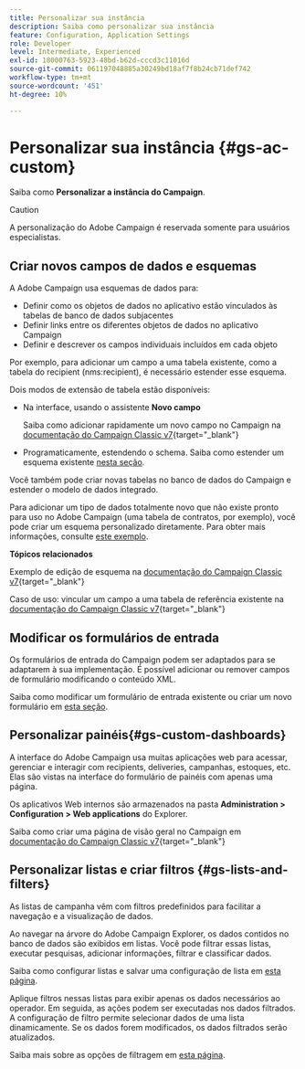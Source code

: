 ```yaml
---
title: Personalizar sua instância
description: Saiba como personalizar sua instância
feature: Configuration, Application Settings
role: Developer
level: Intermediate, Experienced
exl-id: 18000763-5923-48bd-b62d-cccd3c11016d
source-git-commit: 061197048885a30249bd18af7f8b24cb71def742
workflow-type: tm+mt
source-wordcount: '451'
ht-degree: 10%

---
```


# Personalizar sua instância {#gs-ac-custom}

Saiba como **Personalizar a instância do Campaign**.

>[!CAUTION]
>
>A personalização do Adobe Campaign é reservada somente para usuários especialistas.

## Criar novos campos de dados e esquemas

A Adobe Campaign usa esquemas de dados para:

* Definir como os objetos de dados no aplicativo estão vinculados às tabelas de banco de dados subjacentes
* Definir links entre os diferentes objetos de dados no aplicativo Campaign
* Definir e descrever os campos individuais incluídos em cada objeto

Por exemplo, para adicionar um campo a uma tabela existente, como a tabela do recipient (nms:recipient), é necessário estender esse esquema.

Dois modos de extensão de tabela estão disponíveis:

* Na interface, usando o assistente **Novo campo**

  Saiba como adicionar rapidamente um novo campo no Campaign na [documentação do Campaign Classic v7](https://experienceleague.adobe.com/docs/campaign-classic/using/configuring-campaign-classic/editing-schemas/new-field-wizard.html#configuring-campaign-classic){target="_blank"}

* Programaticamente, estendendo o schema. Saiba como estender um esquema existente [nesta seção](../dev/extend-schema.md).

Você também pode criar novas tabelas no banco de dados do Campaign e estender o modelo de dados integrado.

Para adicionar um tipo de dados totalmente novo que não existe pronto para uso no Adobe Campaign (uma tabela de contratos, por exemplo), você pode criar um esquema personalizado diretamente. Para obter mais informações, consulte [este exemplo](../dev/create-schema.md#example--creating-a-contract-table).

**Tópicos relacionados**

Exemplo de edição de esquema na [documentação do Campaign Classic v7](https://experienceleague.adobe.com/docs/campaign-classic/using/configuring-campaign-classic/editing-schemas/examples-of-schemas-edition.html#configuring-campaign-classic){target="_blank"}

Caso de uso: vincular um campo a uma tabela de referência existente na [documentação do Campaign Classic v7](https://experienceleague.adobe.com/docs/campaign-classic/using/configuring-campaign-classic/editing-schemas/examples-of-schemas-edition.html#uc-link){target="_blank"}


## Modificar os formulários de entrada

Os formulários de entrada do Campaign podem ser adaptados para se adaptarem à sua implementação. É possível adicionar ou remover campos de formulário modificando o conteúdo XML.

Saiba como modificar um formulário de entrada existente ou criar um novo formulário em [esta seção](../dev/forms.md).

## Personalizar painéis{#gs-custom-dashboards}

A interface do Adobe Campaign usa muitas aplicações web para acessar, gerenciar e interagir com recipients, deliveries, campanhas, estoques, etc. Elas são vistas na interface do formulário de painéis com apenas uma página.

Os aplicativos Web internos são armazenados na pasta **Administration > Configuration > Web applications** do Explorer.

Saiba como criar uma página de visão geral no Campaign em [documentação do Campaign Classic v7](https://experienceleague.adobe.com/docs/campaign-classic/using/designing-content/web-applications/use-cases--creating-overviews.html#creating-a-single-page-web-application){target="_blank"}


## Personalizar listas e criar filtros {#gs-lists-and-filters}

As listas de campanha vêm com filtros predefinidos para facilitar a navegação e a visualização de dados.

Ao navegar na árvore do Adobe Campaign Explorer, os dados contidos no banco de dados são exibidos em listas. Você pode filtrar essas listas, executar pesquisas, adicionar informações, filtrar e classificar dados.

Saiba como configurar listas e salvar uma configuração de lista em [esta página](../start/campaign-ui.md).

Aplique filtros nessas listas para exibir apenas os dados necessários ao operador. Em seguida, as ações podem ser executadas nos dados filtrados. A configuração de filtro permite selecionar dados de uma lista dinamicamente. Se os dados forem modificados, os dados filtrados serão atualizados.

Saiba mais sobre as opções de filtragem em [esta página](../audiences/create-filters.md).
